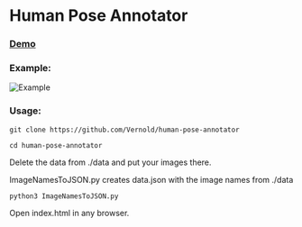 Human Pose Annotator
====================

### [Demo](https://rawgit.com/Vernold/js-graph-annotator/master/index.html)

### Example:

![Example](http://dl1.joxi.net/drive/2016/11/13/0009/2513/641489/89/cdf274f02f.jpg)
### Usage:

```
git clone https://github.com/Vernold/human-pose-annotator 

cd human-pose-annotator
``````
    
Delete the data from ./data and put your images there.
 
ImageNamesToJSON.py creates data.json with the image names from ./data
```
python3 ImageNamesToJSON.py 
``````

Open index.html in any browser.
